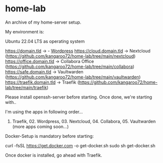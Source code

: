 # home-lab

An archive of my home-server setup.

My environment is:

Ubuntu 22.04 LTS as operating system

https://domain.tld -> - [Wordpress](https://github.com/kangaroo72/home-lab/tree/main/wordpress)
https://cloud.domain.tld -> Nextcloud (https://github.com/kangaroo72/home-lab/tree/main/nextcloud)
https://office.domain.tld -> Collabora Office (https://github.com/kangaroo72/home-lab/tree/main/collabora)
https://safe.domain.tld -> Vaultwarden (https://github.com/kangaroo72/home-lab/tree/main/vaultwarden)
https://traefik.domain.tld -> Traefik (https://github.com/kangaroo72/home-lab/tree/main/traefik)

Please install openssh-server before starting. Once done, we're starting with..

I'm using the apps in following order...

01. Traefik, 02. Wordpress, 03. Nextcloud, 04. Collabora, 05. Vaultwarden (more apps coming soon...)

Docker-Setup is mandatory before starting:

curl -fsSL https://get.docker.com -o get-docker.sh
sudo sh get-docker.sh

Once docker is installed, go ahead with Traefik.
